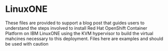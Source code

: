 # LinuxONE

These files are provided to support a blog post that guides users to understand the steps involved to install Red Hat OpenShift Container Platform on IBM LinuxONE using the KVM hypervisor to build the virtual mahcines necessary to this deployment.
Files here are examples and should be used with caution

